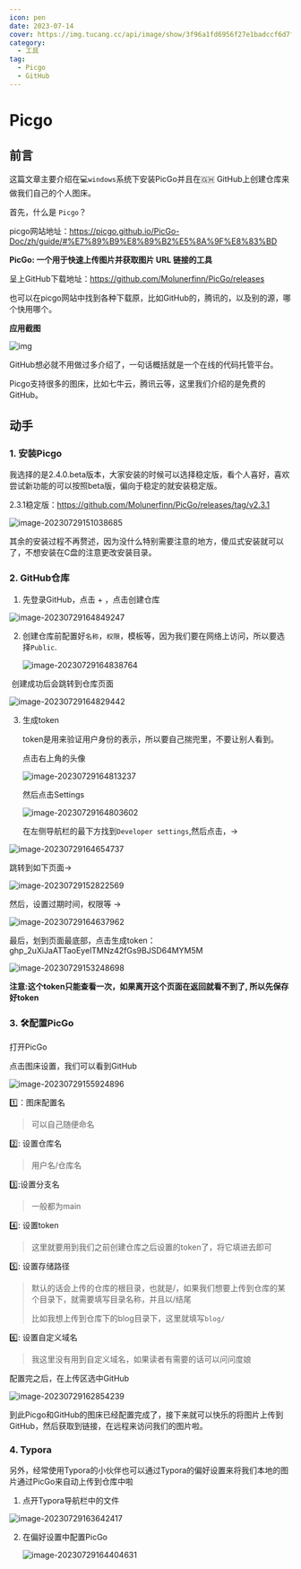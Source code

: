 ```yaml
---
icon: pen
date: 2023-07-14
cover: https://img.tucang.cc/api/image/show/3f96a1fd6956f27e1badccf6d7f982e1
category:
  - 工具 
tag:
  - Picgo
  - GitHub
---
```


# Picgo

## 前言

这篇文章主要介绍在:computer:`windows`系统下安装PicGo并且在:ghana:  GitHub上创建仓库来做我们自己的个人图床。

首先，什么是 `Picgo`？

picgo网站地址：https://picgo.github.io/PicGo-Doc/zh/guide/#%E7%89%B9%E8%89%B2%E5%8A%9F%E8%83%BD

**PicGo: 一个用于快速上传图片并获取图片 URL 链接的工具**

呈上GitHub下载地址：https://github.com/Molunerfinn/PicGo/releases

也可以在picgo网站中找到各种下载原，比如GitHub的，腾讯的，以及别的源，哪个快用哪个。

**应用截图**

![img](https://raw.githubusercontent.com/Molunerfinn/test/master/picgo/picgo-2.0.gif)

GitHub想必就不用做过多介绍了，一句话概括就是一个在线的代码托管平台。

Picgo支持很多的图床，比如七牛云，腾讯云等，这里我们介绍的是免费的GitHub。

## 动手

### 1. 安装Picgo

我选择的是2.4.0.beta版本，大家安装的时候可以选择稳定版，看个人喜好，喜欢尝试新功能的可以按照beta版，偏向于稳定的就安装稳定版。

2.3.1稳定版：https://github.com/Molunerfinn/PicGo/releases/tag/v2.3.1

![image-20230729151038685](https://raw.githubusercontent.com/lianghexiang/picgo-picture/main/vuepressimage-20230729151038685.png)

其余的安装过程不再赘述，因为没什么特别需要注意的地方，傻瓜式安装就可以了，不想安装在C盘的注意更改安装目录。

### 2. GitHub仓库

1. 先登录GitHub，点击  + ，点击创建仓库

![image-20230729164849247](https://raw.githubusercontent.com/lianghexiang/picgo-picture/main/vuepressimage-20230729164849247.png)

2. 创建仓库前配置好`名称`，`权限`，模板等，因为我们要在网络上访问，所以要选择`Public`.

   ![image-20230729164838764](https://raw.githubusercontent.com/lianghexiang/picgo-picture/main/vuepressimage-20230729164838764.png)

   

​	创建成功后会跳转到仓库页面

![image-20230729164829442](https://raw.githubusercontent.com/lianghexiang/picgo-picture/main/vuepressimage-20230729164829442.png)

3. 生成token

   token是用来验证用户身份的表示，所以要自己揣兜里，不要让别人看到。

   点击右上角的头像

   ![image-20230729164813237](https://raw.githubusercontent.com/lianghexiang/picgo-picture/main/vuepressimage-20230729164813237.png)

   然后点击Settings

   ![image-20230729164803602](https://raw.githubusercontent.com/lianghexiang/picgo-picture/main/vuepressimage-20230729164803602.png)

   在左侧导航栏的最下方找到`Developer settings`,然后点击，->

![image-20230729164654737](https://raw.githubusercontent.com/lianghexiang/picgo-picture/main/vuepressimage-20230729164654737.png)

跳转到如下页面->

![image-20230729152822569](https://raw.githubusercontent.com/lianghexiang/picgo-picture/main/vuepressimage-20230729152822569.png)

然后，设置过期时间，权限等 ->

![image-20230729164637962](https://raw.githubusercontent.com/lianghexiang/picgo-picture/main/vuepressimage-20230729164637962.png)

最后，划到页面最底部，点击生成token：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

![image-20230729153248698](https://raw.githubusercontent.com/lianghexiang/picgo-picture/main/vuepressimage-20230729153248698.png)

**注意:这个token只能查看一次，如果离开这个页面在返回就看不到了, 所以先保存好token**



### 3.  :hammer_and_wrench:配置PicGo

打开PicGo

点击图床设置，我们可以看到GitHub

![image-20230729155924896](https://raw.githubusercontent.com/lianghexiang/picgo-picture/main/vuepressimage-20230729155924896.png)

:one:：图床配置名

> 可以自己随便命名

:two:: 设置仓库名

> 用户名/仓库名

:three::设置分支名

> 一般都为main

:four:: 设置token

> 这里就要用到我们之前创建仓库之后设置的token了，将它填进去即可

:five:: 设置存储路径

> 默认的话会上传的仓库的根目录，也就是/，如果我们想要上传到仓库的某个目录下，就需要填写目录名称，并且以/结尾
>
> 比如我想上传到仓库下的blog目录下，这里就填写`blog/`

:six:: 设置自定义域名

> 我这里没有用到自定义域名，如果读者有需要的话可以问问度娘

配置完之后，在上传区选中GitHub

![image-20230729162854239](https://raw.githubusercontent.com/lianghexiang/picgo-picture/main/vuepressimage-20230729162854239.png)

到此Picgo和GitHub的图床已经配置完成了，接下来就可以快乐的将图片上传到GitHub，然后获取到链接，在远程来访问我们的图片啦。



### 4. Typora

另外，经常使用Typora的小伙伴也可以通过Typora的偏好设置来将我们本地的图片通过PicGo来自动上传到仓库中啦

1. 点开Typora导航栏中的文件

![image-20230729163642417](https://raw.githubusercontent.com/lianghexiang/picgo-picture/main/vuepressimage-20230729163642417.png)

2. 在偏好设置中配置PicGo

   ![image-20230729164404631](https://raw.githubusercontent.com/lianghexiang/picgo-picture/main/vuepressimage-20230729164404631.png)

